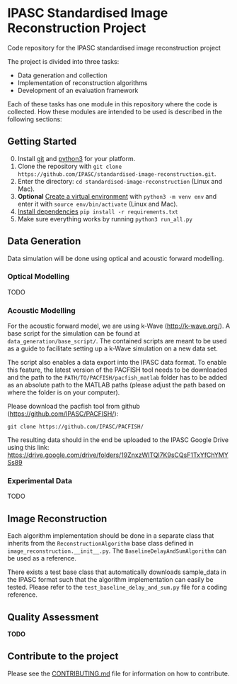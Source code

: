 # IPASC Standardised Image Reconstruction Project

Code repository for the IPASC standardised image reconstruction project

The project is divided into three tasks:

- Data generation and collection
- Implementation of reconstruction algorithms
- Development of an evaluation framework

Each of these tasks has one module in this repository where the code is collected.
How these modules are intended to be used is described in the following sections:

## Getting Started

0. Install [git](https://git-scm.com/downloads) and [python3](https://www.python.org/downloads/) for your platform.
1. Clone the repository with `git clone https://github.com/IPASC/standardised-image-reconstruction.git`.
2. Enter the directory: `cd standardised-image-reconstruction` (Linux and Mac).
3. **Optional** [Create a virtual environment](https://docs.python.org/3/library/venv.html) with `python3 -m venv env` and enter it with `source env/bin/activate` (Linux and Mac).
4. [Install dependencies](https://pip.pypa.io/en/stable/cli/pip_install/?highlight=requirements) `pip install -r requirements.txt`
5. Make sure everything works by running `python3 run_all.py`

## Data Generation

Data simulation will be done using optical and acoustic forward modelling.

### Optical Modelling

TODO

### Acoustic Modelling

For the  acoustic forward model, we are using k-Wave (http://k-wave.org/). 
A base script for the simulation can be found at `data_generation/base_script/`.
The contained scripts are meant to be used as a guide to facilitate setting up a k-Wave
simulation on a new data set.

The script also enables a data export into the IPASC data format.
To enable this feature, the latest version of the PACFISH tool needs to be downloaded and
the path to the `PATH/TO/PACFISH/pacfish_matlab` folder has to be added as an absolute path
to the MATLAB paths (please adjust the path based on where the folder is on your computer).

Please download the pacfish tool from github (https://github.com/IPASC/PACFISH/):
  
  `git clone https://github.com/IPASC/PACFISH/`

The resulting data should in the end be uploaded to the IPASC Google Drive using this 
link: https://drive.google.com/drive/folders/19ZnxzWITQl7K9sCQsF1TxYfChYMYSs89

### Experimental Data

TODO

## Image Reconstruction

Each algorithm implementation should be done in a separate class that inherits from 
the `ReconstructionAlgorithm` base class defined in `image_reconstruction.__init__.py`.
The `BaselineDelayAndSumAlgorithm` can be used as a reference.

There exists a test base class that automatically downloads sample_data in the IPASC format such
that the algorithm implementation can easily be tested. Please refer to the `test_baseline_delay_and_sum.py`
file for a coding reference.

## Quality Assessment

**TODO**

## Contribute to the project

Please see the [CONTRIBUTING.md](CONTRIBUTING.md) file for information on how to contribute.
